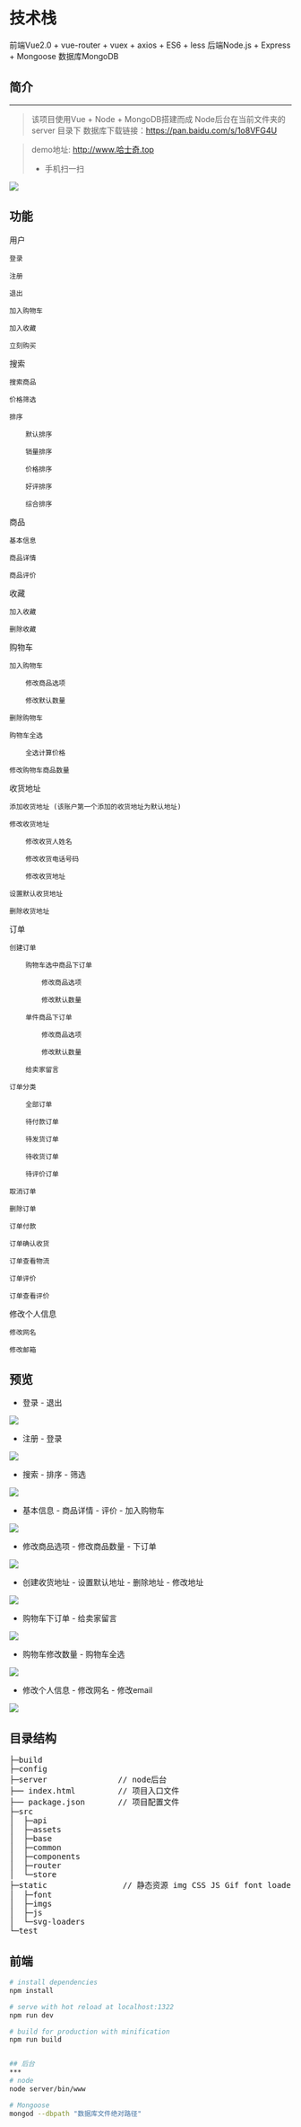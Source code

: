 # 技术栈

前端Vue2.0 + vue-router + vuex + axios + ES6 + less
后端Node.js + Express + Mongoose
数据库MongoDB
## 简介
***

> 该项目使用Vue + Node + MongoDB搭建而成
> Node后台在当前文件夹的 server 目录下
> 数据库下载链接：https://pan.baidu.com/s/1o8VFG4U

> demo地址: http://www.哈士奇.top
> * 手机扫一扫

![](./static/imgs/QRCode.png)

## 功能

用户
    
    登录

    注册
    
    退出
    
    加入购物车
    
    加入收藏
    
    立刻购买
    

搜索
    
    搜索商品
    
    价格筛选
    
    排序
    
        默认排序
    
        销量排序

        价格排序

        好评排序

        综合排序

商品

    基本信息

    商品详情

    商品评价



收藏

    加入收藏

    删除收藏

购物车

    加入购物车

        修改商品选项

        修改默认数量

    删除购物车

    购物车全选

        全选计算价格

    修改购物车商品数量

收货地址

    添加收货地址 (该账户第一个添加的收货地址为默认地址)

    修改收货地址

        修改收货人姓名

        修改收货电话号码

        修改收货地址

    设置默认收货地址

    删除收货地址

订单

    创建订单

        购物车选中商品下订单

            修改商品选项

            修改默认数量

        单件商品下订单

            修改商品选项

            修改默认数量

        给卖家留言

    订单分类

        全部订单

        待付款订单

        待发货订单

        待收货订单

        待评价订单

    取消订单

    删除订单

    订单付款

    订单确认收货

    订单查看物流

    订单评价

    订单查看评价

修改个人信息

    修改网名

    修改邮箱





## 预览

* 登录 - 退出

![](./static/imgs/Gif/SignIn.gif)


* 注册 - 登录

![](./static/imgs/Gif/login.gif)


* 搜索 - 排序 - 筛选

![](./static/imgs/Gif/search.gif)


* 基本信息 - 商品详情 - 评价 - 加入购物车

![](./static/imgs/Gif/commodity.gif)


* 修改商品选项 - 修改商品数量 - 下订单

![](./static/imgs/Gif/CommodityPurchase.gif)


* 创建收货地址 - 设置默认地址 - 删除地址 - 修改地址

![](./static/imgs/Gif/ReceivingAddress.gif)


* 购物车下订单 - 给卖家留言

![](./static/imgs/Gif/ShoppingCartPayment.gif)


* 购物车修改数量 - 购物车全选

![](./static/imgs/Gif/ShoppingCart.gif)


* 修改个人信息 - 修改网名 - 修改email

![](./static/imgs/Gif/Personal.gif)


## 目录结构

<pre>
├─build
├─config
├─server               // node后台
├── index.html         // 项目入口文件
├── package.json       // 项目配置文件
├─src
│  ├─api
│  ├─assets
│  ├─base
│  ├─common
│  ├─components
│  ├─router
│  └─store
├─static                // 静态资源 img CSS JS Gif font loaders
│  ├─font
│  ├─imgs
│  ├─js
│  └─svg-loaders
└─test
</pre>

## 前端

``` bash
# install dependencies
npm install

# serve with hot reload at localhost:1322
npm run dev

# build for production with minification
npm run build


## 后台
***
# node
node server/bin/www

# Mongoose
mongod --dbpath "数据库文件绝对路径"

